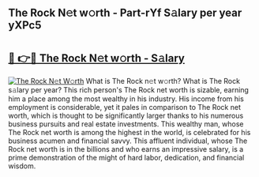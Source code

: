 ## The Rock N𝚎t w𝚘rth - Part-rYf S𝚊lary per year yXPc5

# <h2><a href="http://gc4n2ll.nevu.top/?p=The+Rock">🔗 👉🔴 The Rock N𝚎t w𝚘rth - S𝚊lary</a></h2>

[![The Rock N𝚎t W𝚘rth](https://i.imgur.com/Oavwk0R.jpeg)](http://gc4n2ll.nevu.top/?p=The+Rock)
What is The Rock n𝚎t w𝚘rth? What is The Rock s𝚊lary per year?
This rich person's The Rock net worth is sizable, earning him a place among the most wealthy in his industry. His income from his employment is considerable, yet it pales in comparison to The Rock net worth, which is thought to be significantly larger thanks to his numerous business pursuits and real estate investments. This wealthy man, whose The Rock net worth is among the highest in the world, is celebrated for his business acumen and financial savvy. This affluent individual, whose The Rock net worth is in the billions and who earns an impressive salary, is a prime demonstration of the might of hard labor, dedication, and financial wisdom.
